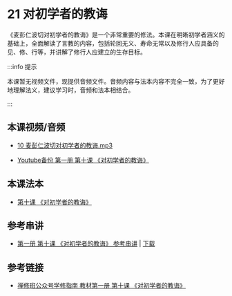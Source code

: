 # 21 对初学者的教诲

《麦彭仁波切对初学者的教诲》是一个非常重要的修法。本课在明晰初学者涵义的基础上，全面解读了言教的内容，包括轮回无义、寿命无常以及修行人应具备的见、修、行等，并讲解了修行人应建立的生存目标。

:::info 提示

本课暂无视频文件，现提供音频文件。音频内容与法本内容不完全一致，为了更好地理解法义，建议学习时，音频和法本相结合。

:::

## 本课视频/音频

* [10 麦彭仁波切对初学者的教诲.mp3](https://s3.ap-northeast-1.wasabisys.com/hdcx/jmy/%e6%85%a7%e7%81%af%e7%a6%85%e4%bf%ae%e8%af%be/%e6%85%a7%e7%81%af%e7%a6%85%e4%bf%ae%e8%af%be%e7%ac%ac%e4%b8%80%e5%86%8c/10%20%e9%ba%a6%e5%bd%ad%e4%bb%81%e6%b3%a2%e5%88%87%e5%af%b9%e5%88%9d%e5%ad%a6%e8%80%85%e7%9a%84%e6%95%99%e8%af%b2.mp3)

* [Youtube备份 第一册 第十课 《对初学者的教诲》](https://www.youtube.com/watch?v=AEop2EZy79o&list=PL7aUyQTIJqAhB-EbnDWQDLmq1BJxa4CWq&index=21)
  
## 本课法本

* [第十课 《对初学者的教诲》](/books/b1/1-10)

## 参考串讲

* [第一册 第十课 《对初学者的教诲》 参考串讲](http://view.officeapps.live.com/op/view.aspx?src=https://s3.ap-northeast-1.wasabisys.com/hdcx/hdv/f/up/慧灯禅修班第1册第10课-对初学者的教诲.pptx) | [下载](https://s3.ap-northeast-1.wasabisys.com/hdcx/hdv/f/up/慧灯禅修班第1册第10课-对初学者的教诲.pptx)

## 参考链接

* [禅修班公众号学修指南 教材第一册 第十课 《对初学者的教诲》](https://mp.weixin.qq.com/s?__biz=MzI2NTQ1NDcxNg==&mid=2247483743&idx=1&sn=8fe7ca567c903f8beb8307db78e1bcdf&scene=19#wechat_redirect)
